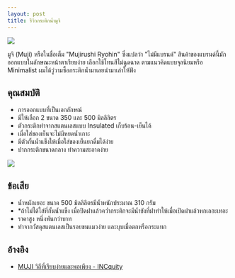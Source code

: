 ```yaml
---
layout: post
title: รีวิวกระติกน้ำมูจิ
---
```


![](https://lh3.googleusercontent.com/r5a4RKcmkYhFvqaLEFUOiLRvB1BbfQBbxMPmu1QUekYZ0ZWYU31fc7kgPHKJkBTWFuespy2En1NgFxW3M4jIuX5ZEui1Ys_MiWhNvlstTlFITW4wzrqRHLxUmdqnNKGSQsisAnRz9CpikYUiY-Rr_Rt41HO8-_1XXuLsxNkk2XG-w4_MpFbhWA4iYh6rXkJepk1sXWrWDr2FtwT2_sgQvV3thdpPvPGaP_JEZjXQdwuTa9-FyicsGMcq8UysofeSc0GZ73VqLoiXh6UJ-eDyivM6QHanFdkkcIVsugixzRsQTbMf3l3-lKFS5fn6ArDDhZYj357Q2a7VSsnZhb0EKVQEww9IMiVr_1iXcaoX9MX4p71XRzg_G60q2NMUkigLLSnRKYXWvN_WkEBVqZ7SORTEwUC1glvUBhw-U_POF_yeT1g7E_2RC-0sGsNSPs2Vgoir4pDWKo5f9ghEqvlEm3umKdWCMy2IQ4doSfNK4Q7S-y8t36DmLvOGHSw1dsWE6Km4Kz1a2FWg6tOebFG2MbbSeq_-mSmUTMjVaCCgvhEfRYiSotst6hYeb-La34OhKYcrfVDZJtXA8J_j1kcaCo1GlEu-dc-CicthG3dAE0Q2cXDNgEQcyvVDXw=w1804-h1352-no)

มูจิ (Muji) หรือในชื่อเต็ม "Mujirushi Ryohin" ซึ่งแปลว่า "ไม่มีแบรนด์" สินค้าของแบรนด์นี้มักออกแบบในลักษณะหน้าตาเรียบง่าย เลือกใช้โทนสีไม่ฉูดฉาด ตามแนวคิดแบบจุลนิยมหรือ Minimalist ผมได้วู่วามซื้อกระติกน้ำมาเลยนำมาเล่าให้ฟัง

## คุณสมบัติ

- การออกแบบที่เป็นเอกลักษณ์
- มีให้เลือก 2 ขนาด 350 และ 500 มิลลิลิตร 
- ตัวกระติกทำจากสแตนเลสแบบ Insulated เก็บร้อน-เย็นได้ 
- เมื่อใส่ของเย็นจะไม่มีหยดน้ำเกาะ 
- มีตัวกั้นน้ำแข็งให้เมื่อใส่ของเย็นยกดื่มได้ง่าย
- ปากกระติกขนาดกลาง ทำความสะอาดง่าย

![](https://lh3.googleusercontent.com/Erg2iE8U47A_AVQo8BHi7AGHp87GX0tZoJuoj07sFnjTaH35zpJdatUNciL0Bhen-Cu3xAzX2wmbGNw9QArx7kUK9K318fHe4QqJUU-8wiAOh5urszm0Zp5WElokilRwe-CTO3gLytoY-MsSM0nZ-lX2wPGOlsIsiMHKLQxG3XTcNY8M4YFqt1HY-cfFQB1-ymtCgOaobSJw3_Km9iwEdM4nYyruLqXNvDZh2pc3Zni0qSQTjE4aW3nWVPELTHV_bIroHvHdB8vVK1LPSp9d7yrna-KRfDOAj-jOoL7NX-a9hhDpiUOftCg_l-_esHnwGL0n0c7QZ_9UIo8oXPQisTMNci85Gu7gtda_NXE79gDOFc2JlGt23mWxh-Ews1DnHFuwU3KJzQtTD4tbHFt1tRqht2Nn0mWw7SU386XXA6W7eutHeJtfdZiV8zq0kV9FGcthRtTm6pr0b2WfIl7wYe37B5Z0aDQYz5DIomKhaqMZTSlCTJkRSrhC3guva1MgEF98jObmFngpVbY1q4WeqMCS0-OuplUtJ7hibLNB7JOW7qYGD_ftXhjD8DPtO_M4avtmgg8iAUS-wNzYxTIOl12Sa4x5wqC5kchYM7tvDvMj8pCDOJOU1eTV-Q=w1804-h1352-no)

## ข้อเสีย

- น้ำหนักเยอะ ขนาด 500 มิลลิลิตรมีน้ำหนักประมาณ 310 กรัม
- *ถ้าไม่ได้ใส่ที่กั้นน้ำแข็ง เมื่อปิดฝาแล้วคว่ำกระติกจะมีน้ำขังที่ฝาทำให้เมื่อเปิดฝาแล้วหกเลอะเทอะ
- ราคาสูง หนึ่งพันกว่าบาท
- ทำจากวัสดุสแตนเลสเป็นรอยขนแมวง่าย และบุบเมื่อตกหรือกระแทก

## อ้างอิง

- [MUJI วิถีที่เรียบง่ายและพอเพียง - INCquity](http://incquity.com/articles/muji-natural-and-simple)

